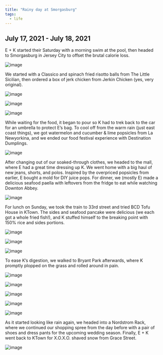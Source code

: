 ```yaml
---
title: "Rainy day at Smorgasburg"
tags:
  - life
---
```


## July 17, 2021 - July 18, 2021

E + K started their Saturday with a morning swim at the pool, then headed to Smorgasburg in Jersey City to offset the brutal calorie loss. 

![image](https://thumbnails-photos.amazon.com/v1/thumbnail/1nIxjraeRaSJeenmBjW0sg?viewBox=2434%2C1826&ownerId=A162HQHSXNNQIH&groupShareToken=utZYY3mwTpGX7bOjEzZGtw.gC8ZExI67DaZhaH_9bzTAd)

We started with a Classico and spinach fried risotto balls from The Little Sicilian, then ordered a box of jerk chicken from Jerkin Chicken (yes, very original). 

![image](https://thumbnails-photos.amazon.com/v1/thumbnail/B_n_0lVjT7aqXN6fDLVEIw?viewBox=2434%2C1826&ownerId=A162HQHSXNNQIH&groupShareToken=utZYY3mwTpGX7bOjEzZGtw.gC8ZExI67DaZhaH_9bzTAd)

![image](https://thumbnails-photos.amazon.com/v1/thumbnail/LykV-aJmR_2--cShQwWaYA?viewBox=2434%2C1826&ownerId=A162HQHSXNNQIH&groupShareToken=utZYY3mwTpGX7bOjEzZGtw.gC8ZExI67DaZhaH_9bzTAd)

![image](https://thumbnails-photos.amazon.com/v1/thumbnail/1_FpTs7uQSurWhRkTl0PBw?viewBox=2434%2C1826&ownerId=A162HQHSXNNQIH&groupShareToken=utZYY3mwTpGX7bOjEzZGtw.gC8ZExI67DaZhaH_9bzTAd)

While waiting for the food, it began to pour so K had to trek back to the car for an umbrella to protect E’s bag. To cool off from the warm rain (just east coast things), we got watermelon and cucumber & lime popsicles from La Newyorkina, and we ended our food festival experience with Destination Dumplings. 

![image](https://thumbnails-photos.amazon.com/v1/thumbnail/iG3FJvGSQgyAxISNQ8ib1Q?viewBox=2434%2C1826&ownerId=A162HQHSXNNQIH&groupShareToken=utZYY3mwTpGX7bOjEzZGtw.gC8ZExI67DaZhaH_9bzTAd)

After changing out of our soaked-through clothes, we headed to the mall, where E had a great time dressing up K. We went home with a big haul of new jeans, shorts, and polos. Inspired by the overpriced popsicles from earlier, E bought a mold for DIY juice pops. For dinner, we (mostly E) made a delicious seafood paella with leftovers from the fridge to eat while watching Downton Abbey.

![image](https://thumbnails-photos.amazon.com/v1/thumbnail/gmP43XuySfaBQ6WcARd9iQ?viewBox=2434%2C1826&ownerId=A162HQHSXNNQIH&groupShareToken=utZYY3mwTpGX7bOjEzZGtw.gC8ZExI67DaZhaH_9bzTAd)

For lunch on Sunday, we took the train to 33rd street and tried BCD Tofu House in KTown. The sides and seafood pancake were delicious (we each got a whole fried fish!), and K stuffed himself to the breaking point with 150% rice and sides portions. 

![image](https://thumbnails-photos.amazon.com/v1/thumbnail/2UldUmeuQkWt3PdVg6TlzQ?viewBox=1370%2C1826&ownerId=A162HQHSXNNQIH&groupShareToken=utZYY3mwTpGX7bOjEzZGtw.gC8ZExI67DaZhaH_9bzTAd)

![image](https://thumbnails-photos.amazon.com/v1/thumbnail/miJ22z_6TvOSeDgQZfv2zA?viewBox=2434%2C1826&ownerId=A162HQHSXNNQIH&groupShareToken=utZYY3mwTpGX7bOjEzZGtw.gC8ZExI67DaZhaH_9bzTAd)

![image](https://thumbnails-photos.amazon.com/v1/thumbnail/YA_dJikqTDWMG7i_h9D5-g?viewBox=2434%2C1826&ownerId=A162HQHSXNNQIH&groupShareToken=utZYY3mwTpGX7bOjEzZGtw.gC8ZExI67DaZhaH_9bzTAd)

To ease K’s digestion, we walked to Bryant Park afterwards, where K promptly plopped on the grass and rolled around in pain. 

![image](https://thumbnails-photos.amazon.com/v1/thumbnail/kBkG6-DDT_q-4LYGC1AALw?viewBox=2434%2C1826&ownerId=A162HQHSXNNQIH&groupShareToken=utZYY3mwTpGX7bOjEzZGtw.gC8ZExI67DaZhaH_9bzTAd)

![image](https://thumbnails-photos.amazon.com/v1/thumbnail/xDD3pbFoSRugk3W5BrLwFQ?viewBox=2434%2C1826&ownerId=A162HQHSXNNQIH&groupShareToken=utZYY3mwTpGX7bOjEzZGtw.gC8ZExI67DaZhaH_9bzTAd)

![image](https://thumbnails-photos.amazon.com/v1/thumbnail/6zbGdj7AR36K-P8H-wlFZg?viewBox=2434%2C1826&ownerId=A162HQHSXNNQIH&groupShareToken=utZYY3mwTpGX7bOjEzZGtw.gC8ZExI67DaZhaH_9bzTAd)

![image](https://thumbnails-photos.amazon.com/v1/thumbnail/40hV7rrJS2KvnlDnPWpKxQ?viewBox=2434%2C1826&ownerId=A162HQHSXNNQIH&groupShareToken=utZYY3mwTpGX7bOjEzZGtw.gC8ZExI67DaZhaH_9bzTAd)

![image](https://thumbnails-photos.amazon.com/v1/thumbnail/wrDFsEfSTIuMsLFfv7vD1A?viewBox=2434%2C1826&ownerId=A162HQHSXNNQIH&groupShareToken=utZYY3mwTpGX7bOjEzZGtw.gC8ZExI67DaZhaH_9bzTAd)

As it started looking like rain again, we headed into a Nordstrom Rack, where we continued our shopping spree from the day before with a pair of shoes and dress pants for the upcoming wedding season. Finally, E + K went back to KTown for X.O.X.O. shaved snow from Grace Street. 

![image](https://thumbnails-photos.amazon.com/v1/thumbnail/jGlLx45nTVC5knRxsxyO5g?viewBox=1370%2C1826&ownerId=A162HQHSXNNQIH&groupShareToken=utZYY3mwTpGX7bOjEzZGtw.gC8ZExI67DaZhaH_9bzTAd)
